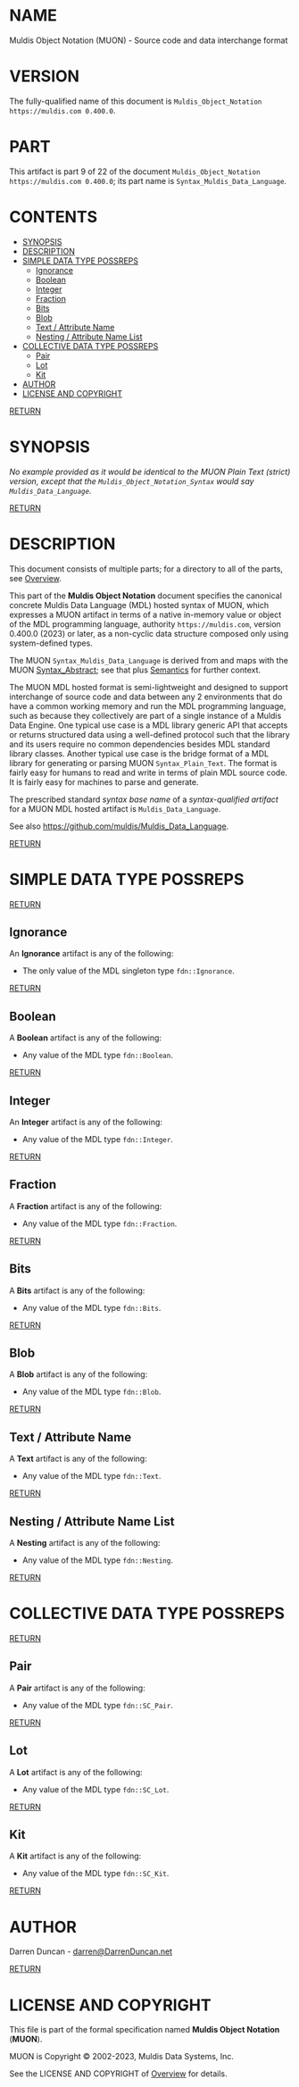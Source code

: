 <a name="TOP"></a>

# NAME

Muldis Object Notation (MUON) - Source code and data interchange format

# VERSION

The fully-qualified name of this document is
`Muldis_Object_Notation https://muldis.com 0.400.0`.

# PART

This artifact is part 9 of 22 of the document
`Muldis_Object_Notation https://muldis.com 0.400.0`;
its part name is `Syntax_Muldis_Data_Language`.

# CONTENTS

- [SYNOPSIS](#SYNOPSIS)
- [DESCRIPTION](#DESCRIPTION)
- [SIMPLE DATA TYPE POSSREPS](#SIMPLE-DATA-TYPE-POSSREPS)
    - [Ignorance](#Ignorance)
    - [Boolean](#Boolean)
    - [Integer](#Integer)
    - [Fraction](#Fraction)
    - [Bits](#Bits)
    - [Blob](#Blob)
    - [Text / Attribute Name](#Text---Attribute-Name)
    - [Nesting / Attribute Name List](#Nesting---Attribute-Name-List)
- [COLLECTIVE DATA TYPE POSSREPS](#COLLECTIVE-DATA-TYPE-POSSREPS)
    - [Pair](#Pair)
    - [Lot](#Lot)
    - [Kit](#Kit)
- [AUTHOR](#AUTHOR)
- [LICENSE AND COPYRIGHT](#LICENSE-AND-COPYRIGHT)

[RETURN](#TOP)

<a name="SYNOPSIS"></a>

# SYNOPSIS

*No example provided as it would be identical to the MUON Plain Text (strict) version,
except that the `Muldis_Object_Notation_Syntax` would say `Muldis_Data_Language`.*

[RETURN](#TOP)

<a name="DESCRIPTION"></a>

# DESCRIPTION

This document consists of multiple parts; for a directory to all of the
parts, see [Overview](Muldis_Object_Notation.md).

This part of the **Muldis Object Notation** document specifies the
canonical concrete Muldis Data Language (MDL) hosted syntax of MUON,
which expresses a MUON artifact in terms of a native in-memory value or
object of the MDL programming language,
authority `https://muldis.com`, version 0.400.0 (2023) or later,
as a non-cyclic data structure composed only using system-defined types.

The MUON `Syntax_Muldis_Data_Language` is derived from and maps with the MUON
[Syntax_Abstract](Muldis_Object_Notation_Syntax_Abstract.md); see that plus
[Semantics](Muldis_Object_Notation_Semantics.md) for further context.

The MUON MDL hosted format is semi-lightweight and designed to support
interchange of source code and data between any 2 environments that do have
a common working memory and run the MDL programming language, such as
because they collectively are part of a single instance of a Muldis Data
Engine.  One typical use case is a MDL library generic API that
accepts or returns structured data using a well-defined protocol such that
the library and its users require no common dependencies besides MDL
standard library classes.  Another typical use case is the bridge format of
a MDL library for generating or parsing MUON `Syntax_Plain_Text`.
The format is fairly easy for humans to read and write in terms of plain
MDL source code.  It is fairly easy for machines to parse and generate.

The prescribed standard *syntax base name* of a *syntax-qualified artifact*
for a MUON MDL hosted artifact is `Muldis_Data_Language`.

See also <https://github.com/muldis/Muldis_Data_Language>.

[RETURN](#TOP)

<a name="SIMPLE-DATA-TYPE-POSSREPS"></a>

# SIMPLE DATA TYPE POSSREPS

[RETURN](#TOP)

<a name="Ignorance"></a>

## Ignorance

An **Ignorance** artifact is any of the following:

* The only value of the MDL singleton type `fdn::Ignorance`.

[RETURN](#TOP)

<a name="Boolean"></a>

## Boolean

A **Boolean** artifact is any of the following:

* Any value of the MDL type `fdn::Boolean`.

[RETURN](#TOP)

<a name="Integer"></a>

## Integer

An **Integer** artifact is any of the following:

* Any value of the MDL type `fdn::Integer`.

[RETURN](#TOP)

<a name="Fraction"></a>

## Fraction

A **Fraction** artifact is any of the following:

* Any value of the MDL type `fdn::Fraction`.

[RETURN](#TOP)

<a name="Bits"></a>

## Bits

A **Bits** artifact is any of the following:

* Any value of the MDL type `fdn::Bits`.

[RETURN](#TOP)

<a name="Blob"></a>

## Blob

A **Blob** artifact is any of the following:

* Any value of the MDL type `fdn::Blob`.

[RETURN](#TOP)

<a name="Text---Attribute-Name"></a>

## Text / Attribute Name

A **Text** artifact is any of the following:

* Any value of the MDL type `fdn::Text`.

[RETURN](#TOP)

<a name="Nesting---Attribute-Name-List"></a>

## Nesting / Attribute Name List

A **Nesting** artifact is any of the following:

* Any value of the MDL type `fdn::Nesting`.

[RETURN](#TOP)

<a name="COLLECTIVE-DATA-TYPE-POSSREPS"></a>

# COLLECTIVE DATA TYPE POSSREPS

[RETURN](#TOP)

<a name="Pair"></a>

## Pair

A **Pair** artifact is any of the following:

* Any value of the MDL type `fdn::SC_Pair`.

[RETURN](#TOP)

<a name="Lot"></a>

## Lot

A **Lot** artifact is any of the following:

* Any value of the MDL type `fdn::SC_Lot`.

[RETURN](#TOP)

<a name="Kit"></a>

## Kit

A **Kit** artifact is any of the following:

* Any value of the MDL type `fdn::SC_Kit`.

[RETURN](#TOP)

<a name="AUTHOR"></a>

# AUTHOR

Darren Duncan - darren@DarrenDuncan.net

[RETURN](#TOP)

<a name="LICENSE-AND-COPYRIGHT"></a>

# LICENSE AND COPYRIGHT

This file is part of the formal specification named
**Muldis Object Notation** (**MUON**).

MUON is Copyright © 2002-2023, Muldis Data Systems, Inc.

See the LICENSE AND COPYRIGHT of [Overview](Muldis_Object_Notation.md) for details.
